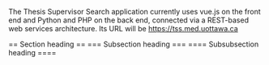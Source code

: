 The Thesis Supervisor Search application currently uses vue.js on the front end and Python and PHP on the back end, connected via a REST-based web services architecture. Its URL will be https://tss.med.uottawa.ca

== Section heading ==
=== Subsection heading ===
==== Subsubsection heading ====

